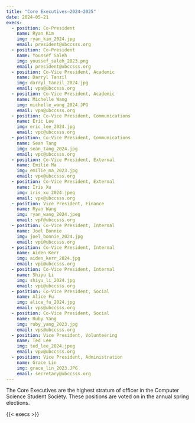 ```yaml
---
title: "Core Executives—2024–2025"
date: 2024-05-21
execs:
  - position: Co-President
    name: Ryan Kim
    img: ryan_kim_2024.jpg
    email: president@ubccsss.org
  - position: Co-President
    name: Youssef Saleh
    img: youssef_saleh_2023.png
    email: president@ubccsss.org
  - position: Co-Vice President, Academic
    name: Darryl Tanzil
    img: darryl_tanzil_2024.jpg
    email: vpa@ubccsss.org
  - position: Co-Vice President, Academic
    name: Michelle Wang
    img: michelle_wang_2024.JPG
    email: vpa@ubccsss.org
  - position: Co-Vice President, Communications
    name: Eric Lee
    img: eric_lee_2024.jpg
    email: vpc@ubccsss.org
  - position: Co-Vice President, Communications
    name: Sean Tang
    img: sean_tang_2024.jpg
    email: vpc@ubccsss.org
  - position: Co-Vice President, External
    name: Emilie Ma
    img: emilie_ma_2023.jpg
    email: vpx@ubccsss.org
  - position: Co-Vice President, External
    name: Iris Xu
    img: iris_xu_2024.jpeg
    email: vpx@ubccsss.org
  - position: Vice President, Finance
    name: Ryan Wang
    img: ryan_wang_2024.jpeg
    email: vpf@ubccsss.org
  - position: Co-Vice President, Internal
    name: Joel Bonnie
    img: joel_bonnie_2024.jpg
    email: vpi@ubccsss.org
  - position: Co-Vice President, Internal
    name: Aiden Kerr
    img: aiden_kerr_2024.jpg
    email: vpi@ubccsss.org
  - position: Co-Vice President, Internal
    name: Shiyu Li
    img: shiyu_li_2024.jpg
    email: vpi@ubccsss.org
  - position: Co-Vice President, Social
    name: Alice Fu
    img: alice_fu_2024.jpg
    email: vps@ubccsss.org
  - position: Co-Vice President, Social
    name: Ruby Yang
    img: ruby_yang_2023.jpg
    email: vps@ubccsss.org
  - position: Vice President, Volunteering
    name: Ted Lee
    img: ted_lee_2024.jpeg
    email: vpv@ubccsss.org
  - position: Vice President, Administration
    name: Grace Lin
    img: grace_lin_2023.JPG
    email: secretary@ubccsss.org
---
```


The Core Executives are the highest stratum of officer in the Computer Science Student Society. These positions are voted on in the annual spring elections.

{{< execs >}}
